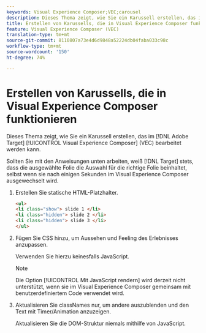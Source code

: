 ```yaml
---
keywords: Visual Experience Composer;VEC;carousel
description: Dieses Thema zeigt, wie Sie ein Karussell erstellen, das im Adobe Target Visual Experience Composer (VEC) bearbeitet werden kann.
title: Erstellen von Karussells, die in Visual Experience Composer funktionieren
feature: Visual Experience Composer (VEC)
translation-type: tm+mt
source-git-commit: 8110807a73e4d6d9848a52224db04faba033c98c
workflow-type: tm+mt
source-wordcount: '150'
ht-degree: 74%

---
```



# Erstellen von Karussells, die in Visual Experience Composer funktionieren

Dieses Thema zeigt, wie Sie ein Karussell erstellen, das im [!DNL Adobe Target] [!UICONTROL Visual Experience Composer] (VEC) bearbeitet werden kann.

Sollten Sie mit den Anweisungen unten arbeiten, weiß [!DNL Target] stets, dass die ausgewählte Folie die Auswahl für die richtige Folie beinhaltet, selbst wenn sie nach einigen Sekunden im Visual Experience Composer ausgewechselt wird.

1. Erstellen Sie statische HTML-Platzhalter.

   ```html
   <ul>
   <li class="show"> slide 1 </li>
   <li class="hidden"> slide 2 </li>
   <li class="hidden"> slide 3 </li>
   </ul>
   ```

1. Fügen Sie CSS hinzu, um Aussehen und Feeling des Erlebnisses anzupassen.

   Verwenden Sie hierzu keinesfalls JavaScript.

   >[!NOTE]
   >
   >Die Option [!UICONTROL Mit JavaScript rendern] wird derzeit nicht unterstützt, wenn sie im Visual Experience Composer gemeinsam mit benutzerdefiniertem Code verwendet wird.

1. Aktualisieren Sie classNames nur, um andere auszublenden und den Text mit Timer/Animation anzuzeigen.

   Aktualisieren Sie die DOM-Struktur niemals mithilfe von JavaScript.